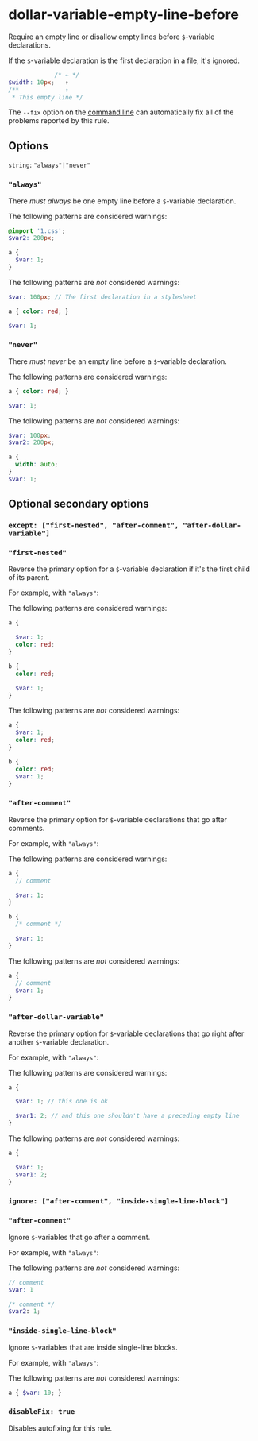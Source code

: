 # dollar-variable-empty-line-before

Require an empty line or disallow empty lines before `$`-variable declarations.

If the `$`-variable declaration is the first declaration in a file, it's ignored.

```scss
             /* ← */
$width: 10px;   ↑
/**             ↑
 * This empty line */
```

The `--fix` option on the [command line](https://github.com/stylelint/stylelint/blob/master/docs/user-guide/cli.md#autofixing-errors) can automatically fix all of the problems reported by this rule.

## Options

`string`: `"always"|"never"`

### `"always"`

There *must always* be one empty line before a `$`-variable declaration.

The following patterns are considered warnings:

```scss
@import '1.css';
$var2: 200px;
```

```scss
a {
  $var: 1;
}
```

The following patterns are *not* considered warnings:

```scss
$var: 100px; // The first declaration in a stylesheet
```

```scss
a { color: red; }

$var: 1;
```

### `"never"`

There *must never* be an empty line before a `$`-variable declaration.

The following patterns are considered warnings:

```scss
a { color: red; }

$var: 1;
```

The following patterns are *not* considered warnings:

```scss
$var: 100px;
$var2: 200px;
```

```scss
a {
  width: auto;
}
$var: 1;
```

## Optional secondary options

### `except: ["first-nested", "after-comment", "after-dollar-variable"]`

### `"first-nested"`

Reverse the primary option for a `$`-variable declaration if it's the first child of its parent.

For example, with `"always"`:

The following patterns are considered warnings:

```scss
a {

  $var: 1;
  color: red;
}

b {
  color: red;

  $var: 1;
}
```

The following patterns are *not* considered warnings:

```scss
a {
  $var: 1;
  color: red;
}

b {
  color: red;
  $var: 1;
}
```

### `"after-comment"`

Reverse the primary option for `$`-variable declarations that go after comments.

For example, with `"always"`:

The following patterns are considered warnings:

```scss
a {
  // comment

  $var: 1;
}

b {
  /* comment */

  $var: 1;
}
```

The following patterns are *not* considered warnings:

```scss
a {
  // comment
  $var: 1;
}
```

### `"after-dollar-variable"`

Reverse the primary option for `$`-variable declarations that go right after another `$`-variable declaration.

For example, with `"always"`:

The following patterns are considered warnings:

```scss
a {

  $var: 1; // this one is ok

  $var1: 2; // and this one shouldn't have a preceding empty line
}
```

The following patterns are *not* considered warnings:

```scss
a {

  $var: 1;
  $var1: 2;
}
```

### `ignore: ["after-comment", "inside-single-line-block"]`

### `"after-comment"`

Ignore `$`-variables that go after a comment.

For example, with `"always"`:

The following patterns are *not* considered warnings:

```scss
// comment
$var: 1

/* comment */
$var2: 1;
```

### `"inside-single-line-block"`

Ignore `$`-variables that are inside single-line blocks.

For example, with `"always"`:

The following patterns are *not* considered warnings:

```scss
a { $var: 10; }
```

### `disableFix: true`

Disables autofixing for this rule.
